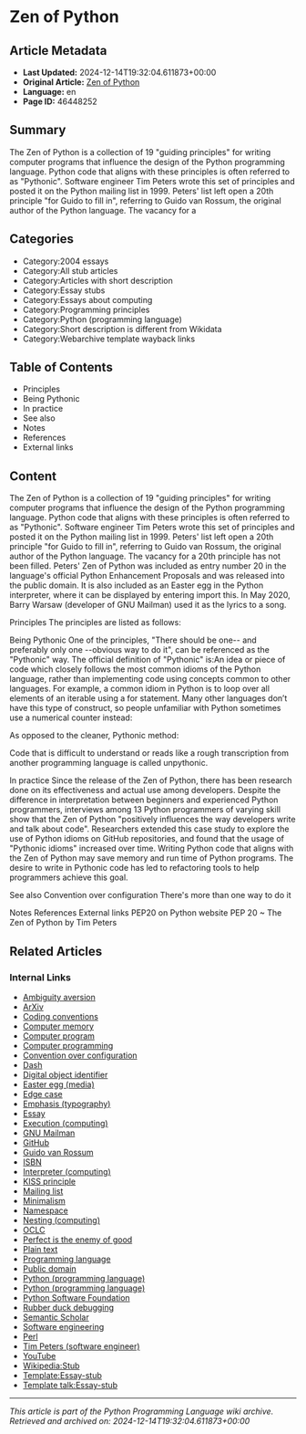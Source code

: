 # Zen of Python

## Article Metadata

- **Last Updated:** 2024-12-14T19:32:04.611873+00:00
- **Original Article:** [Zen of Python](https://en.wikipedia.org/wiki/Zen_of_Python)
- **Language:** en
- **Page ID:** 46448252

## Summary

The Zen of Python is a collection of 19 "guiding principles" for writing computer programs that influence the design of the Python programming language. Python code that aligns with these principles is often referred to as "Pythonic".
Software engineer Tim Peters wrote this set of principles and posted it on the Python mailing list in 1999. Peters' list left open a 20th principle "for Guido to fill in", referring to Guido van Rossum, the original author of the Python language. The vacancy for a 

## Categories

- Category:2004 essays
- Category:All stub articles
- Category:Articles with short description
- Category:Essay stubs
- Category:Essays about computing
- Category:Programming principles
- Category:Python (programming language)
- Category:Short description is different from Wikidata
- Category:Webarchive template wayback links

## Table of Contents

- Principles
- Being Pythonic
- In practice
- See also
- Notes
- References
- External links

## Content

The Zen of Python is a collection of 19 "guiding principles" for writing computer programs that influence the design of the Python programming language. Python code that aligns with these principles is often referred to as "Pythonic".
Software engineer Tim Peters wrote this set of principles and posted it on the Python mailing list in 1999. Peters' list left open a 20th principle "for Guido to fill in", referring to Guido van Rossum, the original author of the Python language. The vacancy for a 20th principle has not been filled.
Peters' Zen of Python was included as entry number 20 in the language's official Python Enhancement Proposals and was released into the public domain. It is also included as an Easter egg in the Python interpreter, where it can be displayed by entering import this.
In May 2020, Barry Warsaw (developer of GNU Mailman) used it as the lyrics to a song.

Principles
The principles are listed as follows:

Being Pythonic
One of the principles, "There should be one-- and preferably only one --obvious way to do it", can be referenced as the "Pythonic" way. The official definition of "Pythonic" is:An idea or piece of code which closely follows the most common idioms of the Python language, rather than implementing code using concepts common to other languages.  For example, a common idiom in Python is to loop over all elements of an iterable using a for statement. Many other languages don’t have this type of construct, so people unfamiliar with Python sometimes use a numerical counter instead:

As opposed to the cleaner, Pythonic method:

Code that is difficult to understand or reads like a rough transcription from another programming language is called unpythonic.

In practice
Since the release of the Zen of Python, there has been research done on its effectiveness and actual use among developers. Despite the difference in interpretation between beginners and experienced Python programmers, interviews among 13 Python programmers of varying skill show that the Zen of Python "positively influences the way developers write and talk about code". Researchers extended this case study to explore the use of Python idioms on GitHub repositories, and found that the usage of "Pythonic idioms" increased over time. Writing Python code that aligns with the Zen of Python may save memory and run time of Python programs. The desire to write in Pythonic code has led to refactoring tools to help programmers achieve this goal.

See also
Convention over configuration
There's more than one way to do it

Notes
References
External links
PEP20 on Python website
PEP 20 ~ The Zen of Python by Tim Peters

## Related Articles

### Internal Links

- [Ambiguity aversion](https://en.wikipedia.org/wiki/Ambiguity_aversion)
- [ArXiv](https://en.wikipedia.org/wiki/ArXiv)
- [Coding conventions](https://en.wikipedia.org/wiki/Coding_conventions)
- [Computer memory](https://en.wikipedia.org/wiki/Computer_memory)
- [Computer program](https://en.wikipedia.org/wiki/Computer_program)
- [Computer programming](https://en.wikipedia.org/wiki/Computer_programming)
- [Convention over configuration](https://en.wikipedia.org/wiki/Convention_over_configuration)
- [Dash](https://en.wikipedia.org/wiki/Dash)
- [Digital object identifier](https://en.wikipedia.org/wiki/Digital_object_identifier)
- [Easter egg (media)](https://en.wikipedia.org/wiki/Easter_egg_(media))
- [Edge case](https://en.wikipedia.org/wiki/Edge_case)
- [Emphasis (typography)](https://en.wikipedia.org/wiki/Emphasis_(typography))
- [Essay](https://en.wikipedia.org/wiki/Essay)
- [Execution (computing)](https://en.wikipedia.org/wiki/Execution_(computing))
- [GNU Mailman](https://en.wikipedia.org/wiki/GNU_Mailman)
- [GitHub](https://en.wikipedia.org/wiki/GitHub)
- [Guido van Rossum](https://en.wikipedia.org/wiki/Guido_van_Rossum)
- [ISBN](https://en.wikipedia.org/wiki/ISBN)
- [Interpreter (computing)](https://en.wikipedia.org/wiki/Interpreter_(computing))
- [KISS principle](https://en.wikipedia.org/wiki/KISS_principle)
- [Mailing list](https://en.wikipedia.org/wiki/Mailing_list)
- [Minimalism](https://en.wikipedia.org/wiki/Minimalism)
- [Namespace](https://en.wikipedia.org/wiki/Namespace)
- [Nesting (computing)](https://en.wikipedia.org/wiki/Nesting_(computing))
- [OCLC](https://en.wikipedia.org/wiki/OCLC)
- [Perfect is the enemy of good](https://en.wikipedia.org/wiki/Perfect_is_the_enemy_of_good)
- [Plain text](https://en.wikipedia.org/wiki/Plain_text)
- [Programming language](https://en.wikipedia.org/wiki/Programming_language)
- [Public domain](https://en.wikipedia.org/wiki/Public_domain)
- [Python (programming language)](https://en.wikipedia.org/wiki/Python_(programming_language))
- [Python (programming language)](https://en.wikipedia.org/wiki/Python_(programming_language))
- [Python Software Foundation](https://en.wikipedia.org/wiki/Python_Software_Foundation)
- [Rubber duck debugging](https://en.wikipedia.org/wiki/Rubber_duck_debugging)
- [Semantic Scholar](https://en.wikipedia.org/wiki/Semantic_Scholar)
- [Software engineering](https://en.wikipedia.org/wiki/Software_engineering)
- [Perl](https://en.wikipedia.org/wiki/Perl)
- [Tim Peters (software engineer)](https://en.wikipedia.org/wiki/Tim_Peters_(software_engineer))
- [YouTube](https://en.wikipedia.org/wiki/YouTube)
- [Wikipedia:Stub](https://en.wikipedia.org/wiki/Wikipedia:Stub)
- [Template:Essay-stub](https://en.wikipedia.org/wiki/Template:Essay-stub)
- [Template talk:Essay-stub](https://en.wikipedia.org/wiki/Template_talk:Essay-stub)

---
_This article is part of the Python Programming Language wiki archive._
_Retrieved and archived on: 2024-12-14T19:32:04.611873+00:00_